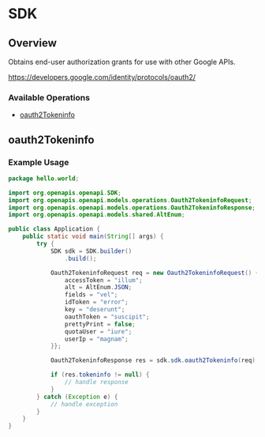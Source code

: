 # SDK

## Overview

Obtains end-user authorization grants for use with other Google APIs.

<https://developers.google.com/identity/protocols/oauth2/>
### Available Operations

* [oauth2Tokeninfo](#oauth2tokeninfo)

## oauth2Tokeninfo

### Example Usage

```java
package hello.world;

import org.openapis.openapi.SDK;
import org.openapis.openapi.models.operations.Oauth2TokeninfoRequest;
import org.openapis.openapi.models.operations.Oauth2TokeninfoResponse;
import org.openapis.openapi.models.shared.AltEnum;

public class Application {
    public static void main(String[] args) {
        try {
            SDK sdk = SDK.builder()
                .build();

            Oauth2TokeninfoRequest req = new Oauth2TokeninfoRequest() {{
                accessToken = "illum";
                alt = AltEnum.JSON;
                fields = "vel";
                idToken = "error";
                key = "deserunt";
                oauthToken = "suscipit";
                prettyPrint = false;
                quotaUser = "iure";
                userIp = "magnam";
            }};            

            Oauth2TokeninfoResponse res = sdk.sdk.oauth2Tokeninfo(req);

            if (res.tokeninfo != null) {
                // handle response
            }
        } catch (Exception e) {
            // handle exception
        }
    }
}
```
